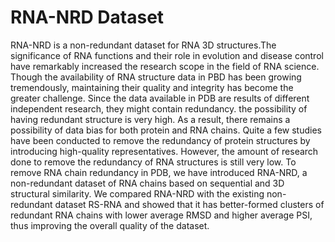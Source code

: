 # RNA-NRD Dataset
RNA-NRD is a non-redundant dataset for RNA 3D structures.The significance of RNA functions and their role in evolution and disease control have remarkably increased the research scope in the field of RNA science. Though the availability of RNA structure data in PBD has been growing tremendously, maintaining their quality and integrity has become the greater challenge. Since the data available in PDB are results of different independent research, they might contain redundancy. the possibility of having redundant structure is very high. As a result, there remains a possibility of data bias for both protein and RNA chains. Quite a few studies have been conducted to remove the redundancy of protein structures by introducing high-quality representatives. However, the amount of research done to remove the redundancy of RNA structures is still very low. To remove RNA chain redundancy in PDB, we have introduced RNA-NRD, a non-redundant dataset of RNA chains based on sequential and 3D structural similarity. We compared RNA-NRD with the existing non-redundant dataset RS-RNA and showed that it has better-formed clusters of redundant RNA chains with lower average RMSD and higher average PSI, thus improving the overall quality of the dataset.

